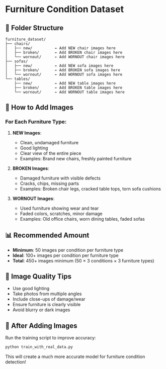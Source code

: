 # Furniture Condition Dataset

## 📁 Folder Structure

```
furniture_dataset/
├── chairs/
│   ├── new/          ← Add NEW chair images here
│   ├── broken/       ← Add BROKEN chair images here
│   └── wornout/      ← Add WORNOUT chair images here
├── sofas/
│   ├── new/          ← Add NEW sofa images here
│   ├── broken/       ← Add BROKEN sofa images here
│   └── wornout/      ← Add WORNOUT sofa images here
└── tables/
    ├── new/          ← Add NEW table images here
    ├── broken/       ← Add BROKEN table images here
    └── wornout/      ← Add WORNOUT table images here
```

## 📸 How to Add Images

### For Each Furniture Type:

1. **NEW Images**: 
   - Clean, undamaged furniture
   - Good lighting
   - Clear view of the entire piece
   - Examples: Brand new chairs, freshly painted furniture

2. **BROKEN Images**:
   - Damaged furniture with visible defects
   - Cracks, chips, missing parts
   - Examples: Broken chair legs, cracked table tops, torn sofa cushions

3. **WORNOUT Images**:
   - Used furniture showing wear and tear
   - Faded colors, scratches, minor damage
   - Examples: Old office chairs, worn dining tables, faded sofas

## 📊 Recommended Amount

- **Minimum**: 50 images per condition per furniture type
- **Ideal**: 100+ images per condition per furniture type
- **Total**: 450+ images minimum (50 × 3 conditions × 3 furniture types)

## 🎯 Image Quality Tips

- Use good lighting
- Take photos from multiple angles
- Include close-ups of damage/wear
- Ensure furniture is clearly visible
- Avoid blurry or dark images

## 🔄 After Adding Images

Run the training script to improve accuracy:
```bash
python train_with_real_data.py
```

This will create a much more accurate model for furniture condition detection!
